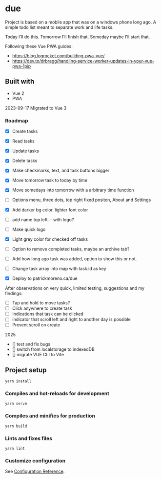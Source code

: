 # due

Project is based on a mobile app that was on a windows phone long ago. A simple todo list meant to separate work and life tasks.

Today I'll do this.
Tomorrow I'll finish that.
Someday maybe I'll start that.

Following these Vue PWA guides:
- https://blog.logrocket.com/building-pwa-vue/
- https://dev.to/drbragg/handling-service-worker-updates-in-your-vue-pwa-1pip

## Built with

- Vue 2
- PWA

2023-09-17 Migrated to Vue 3

### Roadmap

- [x] Create tasks
- [x] Read tasks
- [x] Update tasks
- [x] Delete tasks
- [x] Make checkmarks, text, and task buttons bigger
- [x] Move tomorrow task to today by time
- [x] Move somedays into tomorrow with a arbitrary time function
- [ ] Options menu, three dots, top right fixed positon, About and Settings
- [x] Add darker bg color. lighter font color
- [ ] add name top left. - with logo?
- [ ] Make quick logo
- [x] Light grey color for checked off tasks
- [ ] Option to remove completed tasks, maybe an archive tab?
- [ ] Add how long ago task was added, option to show this or not.
- [ ] Change task array into map with task.id as key 

- [x] Deploy to patrickmoreno.ca/due

After observations on very quick, limited testing, suggestions and my findings:
- [ ] Tap and hold to move tasks?
- [ ] Click anywhere to create task
- [ ] Indications that task can be clicked
- [ ] indicator that scroll left and right to another day is possible
- [ ] Prevent scroll on create

2025

- [] test and fix bugs
- [] switch from localstorage to indexedDB
- [] migrate VUE CLI to Vite

## Project setup
```
yarn install
```

### Compiles and hot-reloads for development
```
yarn serve
```

### Compiles and minifies for production
```
yarn build
```

### Lints and fixes files
```
yarn lint
```

### Customize configuration
See [Configuration Reference](https://cli.vuejs.org/config/).
